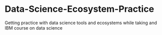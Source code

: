 # Data-Science-Ecosystem-Practice
Getting practice with data science tools and ecosystems while taking and IBM course on data science
